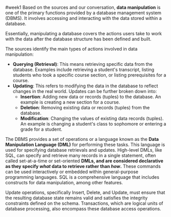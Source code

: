 #week1 
Based on the sources and our conversation, **data manipulation** is one of the primary functions provided by a database management system (DBMS). It involves accessing and interacting with the data stored within a database.

Essentially, manipulating a database covers the actions users take to work with the data after the database structure has been defined and built.

The sources identify the main types of actions involved in data manipulation:

- **Querying (Retrieval)**: This means retrieving specific data from the database. Examples include retrieving a student's transcript, listing students who took a specific course section, or listing prerequisites for a course.
- **Updating**: This refers to modifying the data in the database to reflect changes in the real world. Updates can be further broken down into:
    - **Insertion**: Adding new data or records (tuples) to the database. An example is creating a new section for a course.
    - **Deletion**: Removing existing data or records (tuples) from the database.
    - **Modification**: Changing the values of existing data records (tuples). An example is changing a student's class to sophomore or entering a grade for a student.

The DBMS provides a set of operations or a language known as the **Data Manipulation Language (DML)** for performing these tasks. This language is used for specifying database retrievals and updates. High-level DMLs, like SQL, can specify and retrieve many records in a single statement, often called set-at-a-time or set-oriented **DMLs, and are considered declarative as they specify _what_ data to retrieve rather than _how_.** These commands can be used interactively or embedded within general-purpose programming languages. SQL is a comprehensive language that includes constructs for data manipulation, among other features.

Update operations, specifically Insert, Delete, and Update, must ensure that the resulting database state remains valid and satisfies the integrity constraints defined on the schema. Transactions, which are logical units of database processing, also encompass these database access operations.